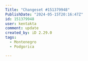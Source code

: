 ```yaml
---
Title: "Changeset #151379948"
PublishDate: "2024-05-15T20:16:47Z"
id: 151379948
user: kentakta
comment: update
created_by: iD 2.29.0
tags:
  - Montenegro
  - Podgorica

---
```

